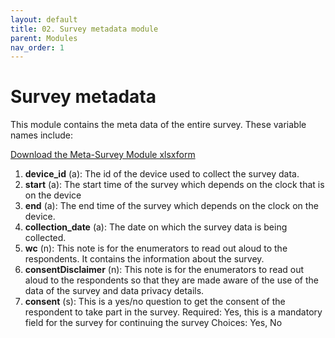 ```yaml
---
layout: default
title: 02. Survey metadata module
parent: Modules
nav_order: 1
---
```


# Survey metadata

This module contains the meta data of the entire survey. These variable names include:

<a href="../Modules/df_survey.xlsx" download> Download the Meta-Survey Module xlsxform </a>


1.	**device_id** (a): The id of the device used to collect the survey data.
2.	**start** (a): The start time of the survey which depends on the clock that is on the device
3.	**end** (a): The end time of the survey which depends on the clock on the device.
4.	**collection_date** (a): The date on which the survey data is being collected.
5.	**wc** (n): This note is for the enumerators to read out aloud to the respondents. It contains the information about the survey.
6.	**consentDisclaimer** (n): This note is for the enumerators to read out aloud to the respondents so that they are made aware of the use of the data of the survey and data privacy details.
7.	**consent** (s): This is a yes/no question to get the consent of the respondent to take part in the survey. 
                Required: Yes, this is a mandatory field for the survey for continuing the survey
                Choices: Yes, No